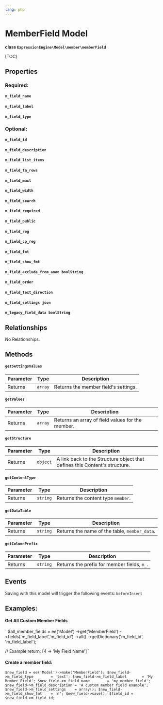 ```yaml
---
lang: php
---
```


<!--
    This source file is part of the open source project
    ExpressionEngine User Guide (https://github.com/ExpressionEngine/ExpressionEngine-User-Guide)

    @link      https://expressionengine.com/
    @copyright Copyright (c) 2003-2021, Packet Tide, LLC (https://packettide.com)
    @license   https://expressionengine.com/license Licensed under Apache License, Version 2.0
-->

# MemberField Model

**class `ExpressionEngine\Model\member\memberField`**

[TOC]

## Properties

### Required:
#### `m_field_name`
#### `m_field_label`
#### `m_field_type`

### Optional:
#### `m_field_id`
#### `m_field_description`
#### `m_field_list_items`
#### `m_field_ta_rows`
#### `m_field_maxl`
#### `m_field_width`
#### `m_field_search`
#### `m_field_required`
#### `m_field_public`
#### `m_field_reg`
#### `m_field_cp_reg`
#### `m_field_fmt`
#### `m_field_show_fmt`
#### `m_field_exclude_from_anon boolString`
#### `m_field_order`
#### `m_field_text_direction`
#### `m_field_settings json`
#### `m_legacy_field_data boolString`

## Relationships

No Relationships.

## Methods

#### `getSettingsValues`

| Parameter | Type         | Description                                   |
| --------- | ------------ | --------------------------------------------- |
| Returns   | `array` | Returns the member field's settings. |

#### `getValues`

| Parameter | Type         | Description                                   |
| --------- | ------------ | --------------------------------------------- |
| Returns   | `array` | Returns an array of field values for the member. |

#### `getStructure`

| Parameter | Type         | Description                                   |
| --------- | ------------ | --------------------------------------------- |
| Returns   | `object` | A link back to the Structure object that defines this Content's structure. |

#### `getContentType`

| Parameter | Type         | Description                                   |
| --------- | ------------ | --------------------------------------------- |
| Returns   | `string` | Returns the content type `member`. |

#### `getDataTable`

| Parameter | Type         | Description                                   |
| --------- | ------------ | --------------------------------------------- |
| Returns   | `string` | Returns the name of the table, `member_data`. |

#### `getColumnPrefix`

| Parameter | Type         | Description                                   |
| --------- | ------------ | --------------------------------------------- |
| Returns   | `string` | Returns the prefix for member fields, `m_`. |

## Events
Saving with this model will trigger the following events:
`beforeInsert`

## Examples:

#### Get All Custom Member Fields
`
$all_member_fields = ee('Model')
        ->get('MemberField')
        ->fields('m_field_label','m_field_id')
        ->all()
        ->getDictionary('m_field_id', 'm_field_label');

// Example return: [4 => 'My Field Name']
`

#### Create a member field:
`
$new_field = ee('Model')->make('MemberField');
$new_field->m_field_type        = 'text';
$new_field->m_field_label       = 'My Member Field';
$new_field->m_field_name        = 'my_member_field';
$new_field->m_field_description = 'A custom member field example';
$new_field->m_field_settings    = array();
$new_field->m_field_show_fmt    = 'n';
$new_field->save();
$field_id = $new_field->m_field_id;
`